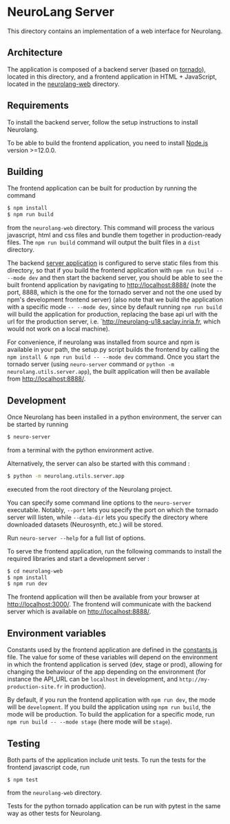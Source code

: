 # NeuroLang Server

This directory contains an implementation of a web interface for Neurolang.

## Architecture

The application is composed of a backend server (based on [tornado](https://www.tornadoweb.org/en/stable/)), located in this directory, and a frontend application in HTML + JavaScript, located in the [neurolang-web](neurolang-web) directory.

## Requirements

To install the backend server, follow the setup instructions to install Neurolang.

To be able to build the frontend application, you need to install [Node.js](https://nodejs.org/en/) version >=12.0.0.

## Building

The frontend application can be built for production by running the command

```bash
$ npm install
$ npm run build
```

from the `neurolang-web` directory. This command will process the various javascript, html and css files and bundle them together in production-ready files. The `npm run build` command will output the built files in a `dist` directory.

The backend [server application](app.py) is configured to serve static files from this directory, so that if you build the frontend application with `npm run build -- --mode dev` and then start the backend server, you should be able to see the built frontend application by navigating to [http://localhost:8888/](http://localhost:8888/) (note the port, 8888, which is the one for the tornado server and not the one used by npm's development frontend server) (also note that we build the application with a specific mode `-- --mode dev`, since by default running `npm run build` will build the application for production, replacing the base api url with the url for the production server, i.e. `http://neurolang-u18.saclay.inria.fr, which would not work on a local machine).

For convenience, if neurolang was installed from source and npm is available in your path, the setup.py script builds the frontend by calling the `npm install & npm run build -- --mode dev` command. Once you start the tornado server (using `neuro-server` command or `python -m neurolang.utils.server.app`), the built application will then be available from [http://localhost:8888/](http://localhost:8888/).

## Development

Once Neurolang has been installed in a python environment, the server can be started by running
```bash
$ neuro-server
```
from a terminal with the python environment active.

Alternatively, the server can also be started with this command :
```bash
$ python -m neurolang.utils.server.app
```
executed from the root directory of the Neurolang project.

You can specify some command line options to the `neuro-server` executable. Notably, `--port` lets you specify the port on which the tornado server will listen, while `--data-dir` lets you specify the directory where downloaded datasets (Neurosynth, etc.) will be stored.

Run `neuro-server --help` for a full list of options.

To serve the frontend application, run the following commands to install the required libraries and start a development server :

```bash
$ cd neurolang-web
$ npm install
$ npm run dev
```

The frontend application will then be available from your browser at [http://localhost:3000/](http://localhost:3000/). The frontend will communicate with the backend server which is available on [http://localhost:8888/](http://localhost:8888/).

## Environment variables

Constants used by the frontend application are defined in the [constants.js](neurolang-web/constants.js) file. The value for some of these variables will depend on the environment in which the frontend application is served (dev, stage or prod), allowing for changing the behaviour of the app depending on the environment (for instance the API_URL can be `localhost` in development, and `http://my-production-site.fr` in production).

By default, if you run the frontend application with `npm run dev`, the mode will be `development`. If you build the application using `npm run build`, the mode will be production. To build the application for a specific mode, run `npm run build -- --mode stage` (here mode will be `stage`).

## Testing

Both parts of the application include unit tests. To run the tests for the frontend javascript code, run

```
$ npm test
```

from the `neurolang-web` directory.

Tests for the python tornado application can be run with pytest in the same way as other tests for Neurolang.
